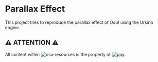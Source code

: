 # Parallax Effect
This project tries to reproduce the parallax effect of Osu! using the Ursina engine.

⚠️ ATTENTION ⚠️
--
All content within ![osu-resources](https://github.com/ppy/osu-resources) is the property of ![ppy](https://github.com/ppy). 



